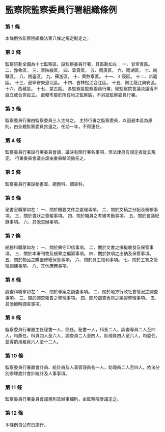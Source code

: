 # 監察院監察委員行署組織條例

### 第 1 條

本條例依監察院組織法第八條之規定制定之。

### 第 2 條

監察院劃全國為十七監察區，設監察委員行署，其區劃如左：
一、甘寧青區。
二、豫魯區。
三、晉陜綏區。
四、雲貴區。
五、兩廣區。
六、兩湖區。
七、皖贛區。
八、閩臺區。
九、蘇浙區。
十、冀熱察區。
十一、川康區。
十二、新疆區。
十三、遼寧安東遼北區。
十四、吉林松江合江區。
十五、嫩江龍江興安區。
十六、西藏區。
十七、蒙古區。
各監察區監察委員行署，經監察院會議決議得不設立或合併設立。
直轄市屬於所在地之監察區，不另設監察委員行署。

### 第 3 條

監察委員行署由監察委員三人主持之。
主持行署之監察委員，以迴避本區為原則，由全體監察委員推選之，任期一年，不得連任。

### 第 4 條

監察委員行署設行署委員會議，議決有關行署各事項，但法律另有規定者從其規定。
行署委員會議主席由委員輪流擔任之。

### 第 5 條

監察委員行署設秘書室、總務科、調查科。

### 第 6 條

秘書室職掌如左：
一、關於機要文件之處理事項。
二、關於文稿之分配及審核事項。
三、關於書狀之簽擬事項。
四、關於職員之考績考勤事項。
五、關於會議紀錄事項。
六、其他交辦事項。

### 第 7 條

總務科職掌如左：
一、關於典守印信事項。
二、關於文書之撰擬收發及保管事項。
三、關於本署刊物及規章之編纂事項。
四、關於款項之出納及保管事項。
五、關於物品之購置修繕保管事項。
六、關於員工福利事項。
七、關於工警之管理訓練事項。
八、其他庶務事項。

### 第 8 條

調查科職掌如左：
一、關於專案之調查事項。
二、關於地方行政社會情況之調查事項。
三、關於調查報告之整理事項。
四、關於調查表冊之編製整理事項。
五、其他臨時調查事項。

### 第 9 條

監察委員行署置主任秘書一人，簡任。秘書一人，科長二人，調查專員二人至四人，均薦任。科員四人至六人，調查員二人至四人，助理員四人至六人，均委任。並得酌用雇員六人至十二人。

### 第 10 條

監察委員行署置會計員、統計員及人事管理員各一人，助理員二人至四人，依法分別辦理歲計會計統計及人事事項。

### 第 11 條

監察委員行署委員會議規則及辦事細則，由監察院會議定之。

### 第 12 條

本條例自公布日施行。
